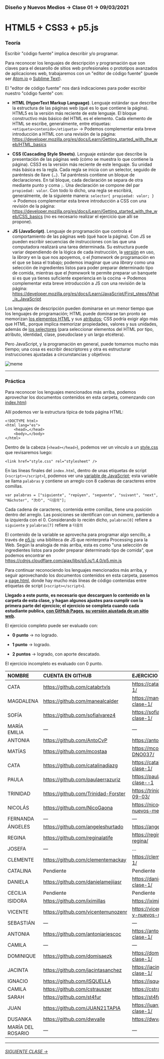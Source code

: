### Diseño y Nuevos Medios → Clase 01 → 09/03/2021

# HTML5 + CSS3 + p5.js

### Teoría

Escribir "código fuente" implica describir y/o programar. 

Para reconocer los lenguajes de descripción y programación que son claves para el desarollo de sitios web profesionales o prototipos avanzados de aplicaciones web, trabajaremos con un "editor de código fuente" (puede ser [Atom.io](https://atom.io/) o [Sublime Text](https://www.sublimetext.com/)).

El "editor de código fuente" nos dará indicaciones para poder escribir nuestro "código fuente" con:

- **HTML (HyperText Markup Language)**. Lenguaje estándar que describe la estructura de las páginas web (qué es lo que contiene la página). HTML5 es la versión más reciente de este lenguaje. El bloque constructivo más básico del HTML es el elemento. Cada elemento de HTML se escribe, generalmente, entre etiquetas: `<etiqueta>contenido</etiqueta>` → Podemos complementar esta breve introducción a HTML con una revisión de la página: https://developer.mozilla.org/es/docs/Learn/Getting_started_with_the_web/HTML_basics

- **CSS (Cascading Style Sheets)**. Lenguaje estándar que describe la presentación de las páginas web (cómo se muestra lo que contiene la página). CSS3 es la versión más reciente de este lenguaje. Su unidad más básica es la regla. Cada regla se inicia con un selector, seguido de paréntesis de llave `{…}`. Tal paréntesis contiene un bloque de declaraciones. En tal bloque, cada declaración se separa de otra mediante punto y coma `;`. Una declaración se compone del par `propiedad: valor`. Con todo lo dicho, una regla se escribirá, generalmente, de la siguiente manera: `selector{ propiedad: valor; }`  →  Podemos complementar esta breve introducción a CSS con una revisión de la página: https://developer.mozilla.org/es/docs/Learn/Getting_started_with_the_web/CSS_basics (no es necesario realizar el ejercicio que allí se propone).

- **JS (JavaScript)**. Lenguaje de programación que controla el comportamiento de las páginas web (qué hace la página). Con JS se pueden escribir secuencias de instrucciones con las que una computadora realizará una tarea determinada. Su estructura puede variar dependiendo de la lógica de cada instrucción, la [versión](https://www.w3schools.com/js/js_versions.asp) en uso, la *library* en la que nos apoyemos, o el *framework* de programación en el que se basa el trabajo; podemos imaginar que una *library* como una selección de ingredientes listos para poder preparar determinado tipo de comida, mientras que el *framework* te permite preparar un banquete si es que ya tienes suficiente experiencia en la cocina → Podemos complementar esta breve introducción a JS con una revisión de la página: https://developer.mozilla.org/es/docs/Learn/JavaScript/First_steps/What_is_JavaScript

Los lenguajes de descripción pueden dominarse en un menor tiempo que los lenguajes de programación; HTML puede dominarse tan pronto se memorizan [los elementos HTML](https://developer.mozilla.org/es/docs/Web/HTML/Element) y sus [atributos](https://developer.mozilla.org/es/docs/Web/HTML/Attributes); CSS podría exigir algo más que HTML, porque implica memorizar propiedades, valores y sus unidades, además de [los selectores](https://developer.mozilla.org/es/docs/Web/CSS/CSS_Selectors) (para seleccionar elementos del HTML por tipo, atributo, identidad, clase, pseudoclase y un largo etcétera). 

Pero JavaScript, y la programación en general, puede tomarnos mucho más tiempo; una cosa es escribir descriptores y otra es estructurar instrucciones ajustadas a circunstancias y objetivos:

![meme](https://user-images.githubusercontent.com/7999767/156002975-2dfbf580-f6e2-4bd8-8e40-7110457a4cb4.png)

- - - - - - - - - - - - - - 

### Práctica

Para reconocer los lenguajes mencionados más arriba, podemos aprovechar los documentos contenidos en esta carpeta, comenzando con [index.html](https://github.com/profesorfaco/dno037-2022/blob/main/clase-01/index.html):

Allí podemos ver la estructura típica de toda página HTML: 

```
<!DOCTYPE html>
<html lang="es">
    <head>…</head>
    <body>…</body>
</html>
```

Dentro de la cabeza (`<head></head>`), podemos ver un vínculo a un [style.css](https://github.com/profesorfaco/dno037-2022/blob/main/clase-01/style.css) que revisaremos luego:

```
<link href="style.css" rel="stylesheet" />
```

En las líneas finales del `index.html`, dentro de unas etiquetas de script (`<script></script>`), podemos ver una [variable de JavaScript](https://developer.mozilla.org/es/docs/Learn/JavaScript/First_steps/Variables#%C2%BFqu%C3%A9_es_una_variable); esta variable se llama `palabras` y contiene un arreglo con 8 cadenas de caracteres entre comillas. 

```
var palabras = ["siguiente", "repüyen", "seguente", "suivant", "next", "Nächster", "次の", "다음의"];
```

Cada cadena de caracteres, contenida entre comillas, tiene una posición dentro del arreglo. Las posiciones se identifican con un número, partiendo a la izquierda con el 0. Considerando lo recién dicho, `palabras[0]` refiere a `siguiente` y `palabras[7]` refiere a `다음의` 

El contenido de la variable se aprovecha para programar algo sencillo, a través de [p5.js](https://p5js.org/es/get-started/): una bibliteca de JS que reinterpreta Processing para la Web. Según la analogía de más arriba, esta es como "una selección de ingredientes listos para poder preparar determinado tipo de comida", que podemos encontrar en https://cdnjs.cloudflare.com/ajax/libs/p5.js/1.4.0/p5.min.js

Para continuar reconociendo los lenguajes mencionados más arriba, y seguir aprovechando los documentos contenidos en esta carpeta, pasemos a [page.html](https://github.com/profesorfaco/dno037-2022/blob/main/clase-01/page.html), donde hay mucho más líneas de código contenidas entre etiquetas de script (`<script></script>`).

**Llegado a este punto, es necesario que descarguen lo contenido en la carpeta de esta clase, y hagan algunos ajustes para cumplir con la primera parte del ejercicio; el ejercicio se completa cuando cada estudiante publica, [con GitHub Pages](https://docs.github.com/es/free-pro-team@latest/github/working-with-github-pages/configuring-a-publishing-source-for-your-github-pages-site), [su versión ajustada de un sitio web](https://profesorfaco.github.io/dno037-2022/clase-01).**

El ejercicio completo puede ser evaluado con:

- **0 punto** → no logrado.

- **1 punto** → logrado.

- **2 puntos** → logrado, con aporte descatado.

El ejercicio incompleto es evaluado con 0 punto.

| NOMBRE | CUENTA EN GITHUB | EJERCICIO EN GITHUB PAGES |
|:-------|:------------|:------------|
| CATA | https://github.com/catabrtvls | https://catabrtvls.github.io/dno037/clase-1/ |
| MAGDALENA | https://github.com/manealcalder | https://manealcalder.github.io/dno037-clase-1/ |
| SOFÍA | https://github.com/sofialvarez4 | https://sofialvarez4.github.io/dno037-clase-1/ |
| MARÍA EMILIA | — | — |
| ANTONIA | https://github.com/AntoCvP | https://antocvp.github.io/Clase-01/ |
| MATÍAS | https://github.com/mcostaa | https://mcostaa.github.io/Clase1-DNO037/ |
| CATA | https://github.com/catalinadiazg | https://catalinadiazg.github.io/dno0037-clase-1/ |
| PAULA | https://github.com/paulaerrazuriz | https://paulaerrazuriz.github.io/dno037-clase--1 |
| TRINIDAD | https://github.com/Trinidad-Forster | https://trinidad-forster.github.io/Clase1-09-03/ |
| NICOLÁS | https://github.com/NicoGaona | https://nicogaona.github.io/clase-1-nuevos-medios/ |
| FERNANDA | — | — |
| ÁNGELES | https://github.com/angeleshurtado | https://angeleshurtado.github.io/Clase-1/ |
| REGINA | https://github.com/reginalatife | https://reginalatife.github.io/clase1-regina/ |
| JOSEFA  | — | … |
| CLEMENTE | https://github.com/clementemackay | https://clementemackay.github.io/clase-1/ |
| CATALINA | Pendiente | Pendiente |
| DANIELA | https://github.com/danielamejiiasr | https://danielamejiiasr.github.io/dno037-clase-1/ |
| CECILIA | Pendiente | Pendiente |
| ISIDORA | https://github.com/iximillas | https://iximillas.github.io/dno037-clase1/ |
| VICENTE | https://github.com/vicentemunozenr | https://vicentemunozenr.github.io/Diseno-y-nuevos-medios/clase-01/ |
| SEBASTIÁN | — | — |
| ANTONIA | https://github.com/antoniariescoc | https://antoniariescoc.github.io/dno037-clase-1/ |
| CAMILA | — | — |
| DOMINIQUE | https://github.com/domisaezk | https://domisaezk.github.io/dno037-clase-1/ |
| JACINTA | https://github.com/jacintasanchez | https://jacintasanchez.github.io/dno037-clase-1/ |
| IGNACIO | https://github.com/ISQUELLA | https://isquella.github.io/clase-1/ |
| CAMILA | https://github.com/cstrauszer | https://cstrauszer.github.io/clase-01/ |
| SARAH | https://github.com/st4fur | https://st4fur.github.io/Primera-clase/ |
| JUAN | https://github.com/JUAN21TAPIA | https://juan21tapia.github.io/dno037-clase-1/ |
| DUSANKA | https://github.com/dwvalle | https://dwvalle.github.io/Clase-1-/ |
| MARÍA DEL ROSARIO | — | — |

- - - - - - - 

###### [SIGUIENTE CLASE →](https://github.com/profesorfaco/dno037-2022/tree/main/clase-02)
